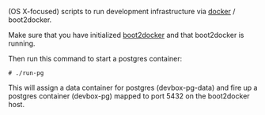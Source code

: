 (OS X-focused) scripts to run development infrastructure via [docker](http://www.docker.com) / boot2docker.

Make sure that you have initialized [boot2docker](http://boot2docker.io/) and that boot2docker is running.

Then run this command to start a postgres container:
```
# ./run-pg
```

This will assign a data container for postgres (devbox-pg-data) and fire up a postgres container (devbox-pg) mapped to port 5432 on the boot2docker host.


